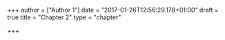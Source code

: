 +++
author = ["Author 1"]
date = "2017-01-26T12:56:29.178+01:00"
draft = true
title = "Chapter 2"
type = "chapter"

+++
